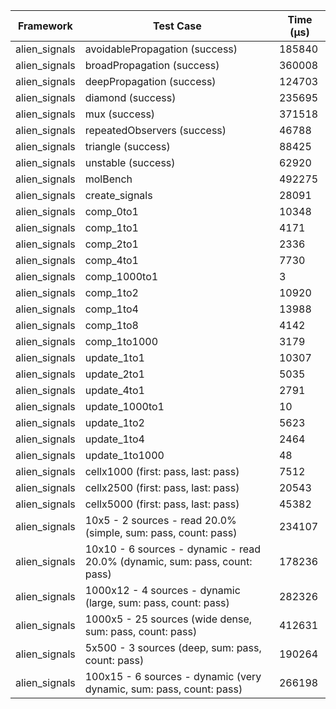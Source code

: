 | Framework | Test Case | Time (μs) |
| --- | --- | --- |
| alien_signals | avoidablePropagation (success) | 185840 |
| alien_signals | broadPropagation (success) | 360008 |
| alien_signals | deepPropagation (success) | 124703 |
| alien_signals | diamond (success) | 235695 |
| alien_signals | mux (success) | 371518 |
| alien_signals | repeatedObservers (success) | 46788 |
| alien_signals | triangle (success) | 88425 |
| alien_signals | unstable (success) | 62920 |
| alien_signals | molBench | 492275 |
| alien_signals | create_signals | 28091 |
| alien_signals | comp_0to1 | 10348 |
| alien_signals | comp_1to1 | 4171 |
| alien_signals | comp_2to1 | 2336 |
| alien_signals | comp_4to1 | 7730 |
| alien_signals | comp_1000to1 | 3 |
| alien_signals | comp_1to2 | 10920 |
| alien_signals | comp_1to4 | 13988 |
| alien_signals | comp_1to8 | 4142 |
| alien_signals | comp_1to1000 | 3179 |
| alien_signals | update_1to1 | 10307 |
| alien_signals | update_2to1 | 5035 |
| alien_signals | update_4to1 | 2791 |
| alien_signals | update_1000to1 | 10 |
| alien_signals | update_1to2 | 5623 |
| alien_signals | update_1to4 | 2464 |
| alien_signals | update_1to1000 | 48 |
| alien_signals | cellx1000 (first: pass, last: pass) | 7512 |
| alien_signals | cellx2500 (first: pass, last: pass) | 20543 |
| alien_signals | cellx5000 (first: pass, last: pass) | 45382 |
| alien_signals | 10x5 - 2 sources - read 20.0% (simple, sum: pass, count: pass) | 234107 |
| alien_signals | 10x10 - 6 sources - dynamic - read 20.0% (dynamic, sum: pass, count: pass) | 178236 |
| alien_signals | 1000x12 - 4 sources - dynamic (large, sum: pass, count: pass) | 282326 |
| alien_signals | 1000x5 - 25 sources (wide dense, sum: pass, count: pass) | 412631 |
| alien_signals | 5x500 - 3 sources (deep, sum: pass, count: pass) | 190264 |
| alien_signals | 100x15 - 6 sources - dynamic (very dynamic, sum: pass, count: pass) | 266198 |
